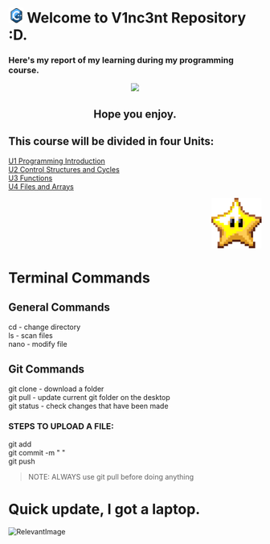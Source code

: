 # <img alt="c++" height="30" src="Imagenes/portada.gif"/> Welcome to V1nc3nt Repository :D.
### Here's my report of my learning during my **programming course**.  


<p align="center">
    <img height="200" src="https://upload.wikimedia.org/wikipedia/commons/thumb/1/18/ISO_C%2B%2B_Logo.svg/1200px-ISO_C%2B%2B_Logo.svg.png">

<h2 align="center"> 
Hope you enjoy.



## This course will be divided in four Units:  
[U1 Programming Introduction](https://github.com/UP210878/UP210878_CPP/tree/main/U1%20Programming%20Introduction)  
[U2 Control Structures and Cycles](https://github.com/UP210878/UP210878_CPP/tree/main/U2%20Control%20Structures%20and%20Cycles)  
[U3 Functions](https://github.com/UP210878/UP210878_CPP/tree/main/U3%20Functions)  
[U4 Files and Arrays](https://github.com/UP210878/UP210878_CPP/tree/main/U4%20Files%20and%20Arrays)  

<div align ="right">
<img alt="c++" height="100" src="Imagenes/velita.gif"/>
</div>    

# Terminal Commands
## General Commands  
cd - change directory  
ls - scan files  
nano - modify file  

## Git Commands
git clone - download a folder  
git pull - update current git folder on the desktop  
git status - check changes that have been made  
### STEPS TO UPLOAD A FILE:  
git add  
git commit -m " "  
git push  

>NOTE: ALWAYS use git pull before doing anything


# Quick update, I got a laptop.
![RelevantImage](https://img.freepik.com/premium-vector/continuous-line-drawing-happy-man-gesturing-looking-laptop-computer-isolated_500861-744.jpg)
